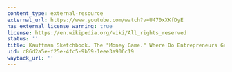```yaml
---
content_type: external-resource
external_url: https://www.youtube.com/watch?v=U470xXKfDyE
has_external_license_warning: true
license: https://en.wikipedia.org/wiki/All_rights_reserved
status: ''
title: Kauffman Sketchbook. The "Money Game." Where Do Entrepreneurs Get Their Money?
uid: c86d2a5e-f25e-4fc5-9b59-1eee3a906c19
wayback_url: ''
---
```

